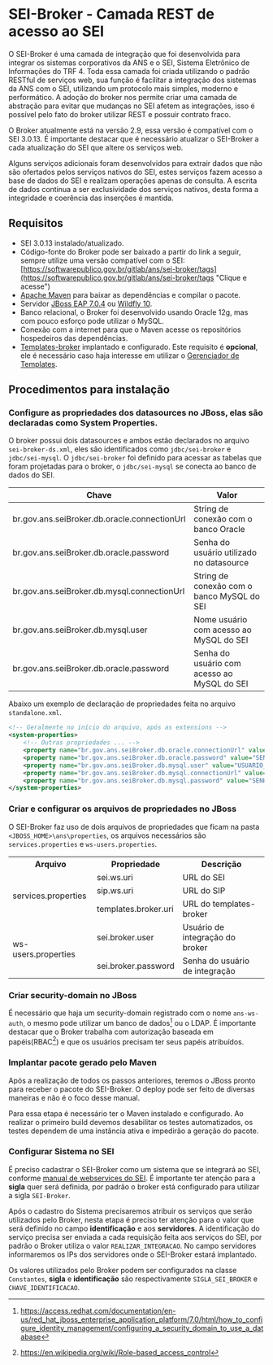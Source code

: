 # SEI-Broker - Camada REST de acesso ao SEI
O SEI-Broker é uma camada de integração que foi desenvolvida para integrar os sistemas corporativos da ANS e o SEI, Sistema Eletrônico de Informações do TRF 4. Toda essa camada foi criada utilizando o padrão RESTful de serviços web, sua função é facilitar a integração dos sistemas da ANS com o SEI, utilizando um protocolo mais simples, moderno e performático. A adoção do broker nos permite criar uma camada de abstração para evitar que mudanças no SEI afetem as integrações, isso é possível pelo fato do broker utilizar REST e possuir contrato fraco.

O Broker atualmente está na versão 2.9, essa versão é compatível com o SEI 3.0.13. É importante destacar que é necessário atualizar o SEI-Broker a cada atualização do SEI que altere os serviços web.

Alguns serviços adicionais foram desenvolvidos para extrair dados que não são ofertados pelos serviços nativos do SEI, estes serviços fazem acesso a base de dados do SEI e realizam operações apenas de consulta. A escrita de dados continua a ser exclusividade dos serviços nativos, desta forma a integridade e coerência das inserções é mantida.

## Requisitos
- SEI 3.0.13 instalado/atualizado.
- Código-fonte do Broker pode ser baixado a partir do link a seguir, sempre utilize uma versão compatível com o SEI: [https://softwarepublico.gov.br/gitlab/ans/sei-broker/tags](https://softwarepublico.gov.br/gitlab/ans/sei-broker/tags "Clique e acesse")
- [Apache Maven](https://maven.apache.org/) para baixar as dependências e compilar o pacote.
- Servidor [JBoss EAP 7.0.4](https://developers.redhat.com/products/eap/download/) ou [Wildfly 10](http://wildfly.org/downloads/).
- Banco relacional, o Broker foi desenvolvido usando Oracle 12g, mas com pouco esforço pode utilizar o MySQL.
- Conexão com a internet para que o Maven acesse os repositórios hospedeiros das dependências.
- [Templates-broker](https://softwarepublico.gov.br/gitlab/ans/templates-broker) implantado e configurado. Este requisito é **opcional**, ele é necessário caso haja interesse em utilizar o [Gerenciador de Templates](https://softwarepublico.gov.br/gitlab/ans/templates-web).

## Procedimentos para instalação
### Configure as propriedades dos datasources no JBoss, elas são declaradas como System Properties.

O broker possui dois datasources e ambos estão declarados no arquivo `sei-broker-ds.xml`, eles são identificados como `jdbc/sei-broker` e `jdbc/sei-mysql`. O `jdbc/sei-broker` foi definido para acessar as tabelas que foram projetadas para o broker, o `jdbc/sei-mysql` se conecta ao banco de dados do SEI.

| Chave											| Valor 										|
| --------------------------------------------- | --------------------------------------------- |
| br.gov.ans.seiBroker.db.oracle.connectionUrl	| String de conexão com o banco Oracle			|
| br.gov.ans.seiBroker.db.oracle.password		| Senha do usuário utilizado no datasource		|
| br.gov.ans.seiBroker.db.mysql.connectionUrl	| String de conexão com o banco MySQL do SEI	|
| br.gov.ans.seiBroker.db.mysql.user			| Nome usuário com acesso ao MySQL do SEI		|
| br.gov.ans.seiBroker.db.oracle.password		| Senha do usuário com acesso ao MySQL do SEI	|

Abaixo um exemplo de declaração de propriedades feita no arquivo `standalone.xml`.
```xml
<!-- Geralmente no início do arquivo, após as extensions -->
<system-properties>
	<!-- Outras propriedades ... -->
	<property name="br.gov.ans.seiBroker.db.oracle.connectionUrl" value="STRING_CONEXAO_BD_BROKER"/>
	<property name="br.gov.ans.seiBroker.db.oracle.password" value="SENHA_USUARIO_SEI_BROKER"/>
	<property name="br.gov.ans.seiBroker.db.mysql.user" value="USUARIO_MYSQL"/>
	<property name="br.gov.ans.seiBroker.db.mysql.connectionUrl" value="STRING_CONEXAO_BD_SEI"/>
	<property name="br.gov.ans.seiBroker.db.mysql.password" value="SENHA_USUARIO_BD_SEI"/>
</system-properties>
```

### Criar e configurar os arquivos de propriedades no JBoss

O SEI-Broker faz uso de dois arquivos de propriedades que ficam na pasta `<JBOSS_HOME>\ans\properties`, os arquivos necessários são `services.properties` e `ws-users.properties`.

<table>
  <tr>
    <th>Arquivo</th>
    <th>Propriedade</th>
    <th>Descrição</th>
  </tr>
  <tr>
    <td rowspan="3">services.properties</td>
    <td>sei.ws.uri</td>
    <td>URL do SEI</td>
  </tr>
  <tr>
    <td>sip.ws.uri</td>
    <td>URL do SIP</td>
  </tr>
  <tr>
    <td>templates.broker.uri</td>
    <td>URL do templates-broker</td>
  </tr>
  <tr>
    <td rowspan="2">ws-users.properties</td>
    <td>sei.broker.user</td>
    <td>Usuário de integração do broker</td>
  </tr>
  <tr>
    <td>sei.broker.password</td>
    <td>Senha do usuário de integração</td>
  </tr>
</table>

### Criar security-domain no JBoss

É necessário que haja um security-domain registrado com o nome `ans-ws-auth`, o mesmo pode utilizar um banco de dados[^1] ou o LDAP. É importante destacar que o Broker trabalha com autorização baseada em papéis(RBAC[^2]) e que os usuários precisam ter seus papéis atribuídos.
[^1]: https://access.redhat.com/documentation/en-us/red_hat_jboss_enterprise_application_platform/7.0/html/how_to_configure_identity_management/configuring_a_security_domain_to_use_a_database
[^2]: https://en.wikipedia.org/wiki/Role-based_access_control

### Implantar pacote gerado pelo Maven

Após a realização de todos os passos anteriores, teremos o JBoss pronto para receber o pacote do SEI-Broker. O deploy pode ser feito de diversas maneiras e não é o foco desse manual. 

Para essa etapa é necessário ter o Maven instalado e configurado. Ao realizar o primeiro build devemos desabilitar os testes automatizados, os testes dependem de uma instância ativa e impedirão a geração do pacote.

### Configurar Sistema no SEI

É preciso cadastrar o SEI-Broker como um sistema que se integrará ao SEI, conforme [manual de webservices do SEI](https://softwarepublico.gov.br/social/sei/manuais/manual-de-webservices). É importante ter atenção para a **sigla** quer será definida, por padrão o broker está configurado para utilizar a sigla `SEI-Broker`.

Após o cadastro do Sistema precisaremos atribuir os serviços que serão utilizados pelo Broker, nesta etapa é preciso ter atenção para o valor que será definido no campo **identificação** e aos **servidores**. A identificação do serviço precisa ser enviada a cada requisição feita aos serviços do SEI, por padrão o Broker utiliza o valor `REALIZAR_INTEGRACAO`. No campo servidores informaremos os IPs dos servidores onde o SEI-Broker estará implantado.

Os valores utilizados pelo Broker podem ser configurados na classe `Constantes`, **sigla** e **identificação** são respectivamente `SIGLA_SEI_BROKER` e `CHAVE_IDENTIFICACAO`.
